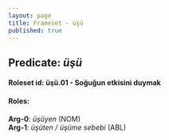 ```yaml
---
layout: page
title: Frameset - üşü
published: true
---
```

<h2>Predicate: <i>üşü</i></h2>
<h4>Roleset id: üşü.01 - Soğuğun etkisini duymak<br>
<h4>Roles:</h4>
<b>Arg-0</b>: <i>üşüyen</i>  (NOM) <br>
<b>Arg-1</b>: <i>üşüten / üşüme sebebi</i>  (ABL) <br>

